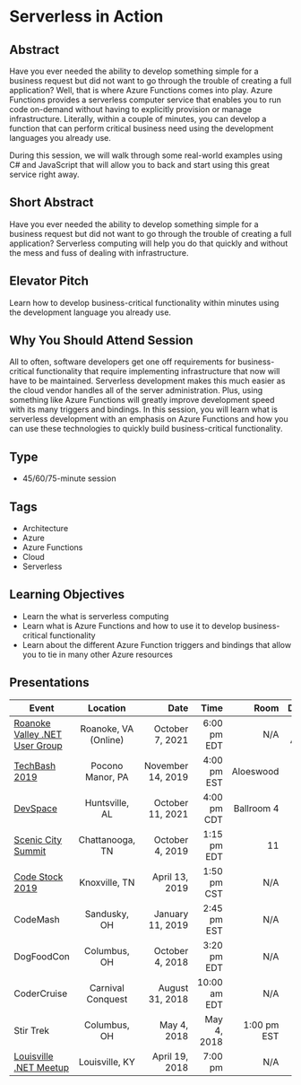 # Serverless in Action

<!-- ![Event-Driven Architecture in the Cloud](https://chadgreen.blob.core.windows.net/slides/Event%20Driven%20Architecture%20in%20the%20Cloud.jpg) -->

## Abstract
Have you ever needed the ability to develop something simple for a business request but did not want to go through the trouble of creating a full application?  Well, that is where Azure Functions comes into play.  Azure Functions provides a serverless computer service that enables you to run code on-demand without having to explicitly provision or manage infrastructure.  Literally, within a couple of minutes, you can develop a function that can perform critical business need using the development languages you already use.

During this session, we will walk through some real-world examples using C# and JavaScript that will allow you to back and start using this great service right away.

## Short Abstract
Have you ever needed the ability to develop something simple for a business request but did not want to go through the trouble of creating a full application?  Serverless computing will help you do that quickly and without the mess and fuss of dealing with infrastructure.

## Elevator Pitch
Learn how to develop business-critical functionality within minutes using the development language you already use.

## Why You Should Attend Session
All to often, software developers get one off requirements for business-critical functionality that require implementing infrastructure that now will have to be maintained.  Serverless development makes this much easier as the cloud vendor handles all of the server administration.  Plus, using something like Azure Functions will greatly improve development speed with its many triggers and bindings.  In this session, you will learn what is serverless development with an emphasis on Azure Functions and how you can use these technologies to quickly build business-critical functionality.

## Type
* 45/60/75-minute session

## Tags
* Architecture
* Azure
* Azure Functions
* Cloud
* Serverless


## Learning Objectives
* Learn the what is serverless computing
* Learn what is Azure Functions and how to use it to develop business-critical functionality
* Learn about the different Azure Function triggers and bindings that allow you to tie in many other Azure resources

## Presentations
| Event | Location | Date | Time | Room | Downloads |
|-----------|:-----------:|-----------:|-----------:|-----------:|-----------:|
| [Roanoke Valley .NET User Group](https://www.meetup.com/Roanoke-Valley-NET-User-Group/events/fbbrnryccnbkb/) | Roanoke, VA (Online) | October 7, 2021 | 6:00 pm EDT | N/A | Available Afterwards |
| [TechBash 2019](https://techbash.com/) | Pocono Manor, PA | November 14, 2019 | 4:00 pm EST | Aloeswood | [Slides](https://chadgreen.blob.core.windows.net/slides/Serverless%20in%20Action%20-%20TechBash.pdf) |
| [DevSpace](https://www.devspaceconf.com/2019/sessions.html) | Huntsville, AL | October 11, 2021 | 4:00 pm CDT | Ballroom 4 | [Slides](https://chadgreen.blob.core.windows.net/slides/Serverless%20in%20Action%20-%20DevSpace.pdf) |
| [Scenic City Summit](https://sceniccitysummit.com/) | Chattanooga, TN | October 4, 2019 | 1:15 pm EDT | 11 | [Slides](https://chadgreen.blob.core.windows.net/slides/From%20Zero%20to%20Serverless%20-%20Scenic%20City%20Summit.pdf) |
| [Code Stock 2019](https://www.codestock.org/) | Knoxville, TN | April 13, 2019 | 1:50 pm CST | N/A | [Slides](https://chadgreen.blob.core.windows.net/slides/Serverless%20in%20Action%20-%20CodeStock.pdf) |
| CodeMash | Sandusky, OH | January 11, 2019 | 2:45 pm EST | N/A | [Slides](https://chadgreen.blob.core.windows.net/slides/From%20Zero%20to%20Serverless%20-%20CodeMash.pdf) |
| DogFoodCon | Columbus, OH | October 4, 2018 | 3:20 pm EDT | N/A | [Slides](https://chadgreen.blob.core.windows.net/slides/From%20Zero%20to%20Serverless%20-%20DogFoodCon%20(No%20Connectivity).pdf) |
| CoderCruise | Carnival Conquest | August 31, 2018 | 10:00 am EDT | N/A | [Slides](https://chadgreen.blob.core.windows.net/slides/From%20Zero%20to%20Serverless%20-%20CoderCruise.pdf) |
| Stir Trek | Columbus, OH | May 4, 2018 | May 4, 2018 | 1:00 pm EST | N/A || [Slides](https://chadgreen.blob.core.windows.net/slides/From%20Zero%20to%20Serverless%20-%20StirTrek%20(Connectivity).pdf) |
| [Louisville .NET Meetup](https://www.meetup.com/Louisville-DotNet/events/248775729/) | Louisville, KY | April 19, 2018 | 7:00 pm | N/A | [Slides](https://chadgreen.blob.core.windows.net/slides/From%20Zero%20to%20Serverless%20-%20Louisville%20.NET%20Meetup.pdf) |